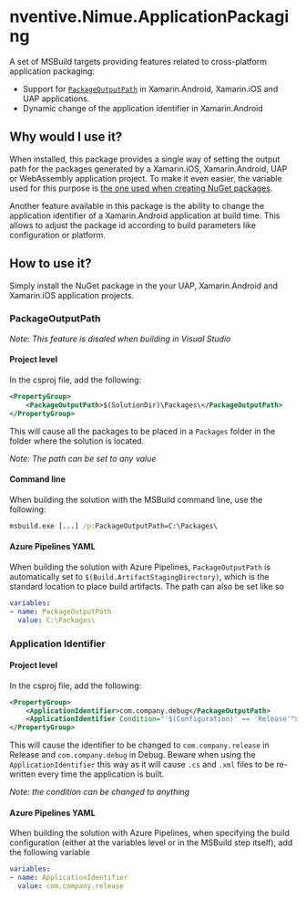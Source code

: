 ﻿# nventive.Nimue.ApplicationPackaging
A set of MSBuild targets providing features related to cross-platform application packaging:
- Support for [`PackageOutputPath`](https://docs.microsoft.com/en-us/dotnet/core/tools/csproj#packageoutputpath) in Xamarin.Android, Xamarin.iOS and UAP applications.
- Dynamic change of the application identifier in Xamarin.Android

## Why would I use it?
When installed, this package provides a single way of setting the output path for the packages generated by a Xamarin.iOS, Xamarin.Android, UAP or WebAssembly application project.
To make it even easier, the variable used for this purpose is [the one used when creating NuGet packages](https://docs.microsoft.com/en-us/dotnet/core/tools/csproj#packageoutputpath).

Another feature available in this package is the ability to change the application identifier of a Xamarin.Android application at build time. This allows to adjust the package id according to build parameters like configuration or platform.

## How to use it?
Simply install the NuGet package in the your UAP, Xamarin.Android and Xamarin.iOS application projects. 

### PackageOutputPath

*Note: This feature is disaled when building in Visual Studio*

#### Project level
In the csproj file, add the following:
```xml
<PropertyGroup>
    <PackageOutputPath>$(SolutionDir)\Packages\</PackageOutputPath>
</PropertyGroup>
```
This will cause all the packages to be placed in a `Packages` folder in the folder where the solution is located.

*Note: The path can be set to any value*

#### Command line
When building the solution with the MSBuild command line, use the following:
```cmd
msbuild.exe [...] /p:PackageOutputPath=C:\Packages\
```

#### Azure Pipelines YAML
When building the solution with Azure Pipelines, `PackageOutputPath` is automatically set to `$(Build.ArtifactStagingDirectory)`, which is the standard location to place build artifacts. The path can also be set like so
```yml
variables:
- name: PackageOutputPath
  value: C:\Packages\
```

### Application Identifier

#### Project level
In the csproj file, add the following:
```xml
<PropertyGroup>
    <ApplicationIdentifier>com.company.debug</PackageOutputPath>
    <ApplicationIdentifier Condition="'$(Configuration)' == 'Release'">com.company.release</PackageOutputPath>
</PropertyGroup>
```
This will cause the identifier to be changed to `com.company.release` in Release and `com.company.debug` in Debug.
Beware when using the `ApplicationIdentifier` this way as it will cause `.cs` and `.xml` files to be re-written every time the application is built.

*Note: the condition can be changed to anything*

#### Azure Pipelines YAML
When building the solution with Azure Pipelines, when specifying the build configuration (either at the variables level or in the MSBuild step itself), add the following variable
```yml
variables:
- name: ApplicationIdentifier
  value: com.company.release
```
